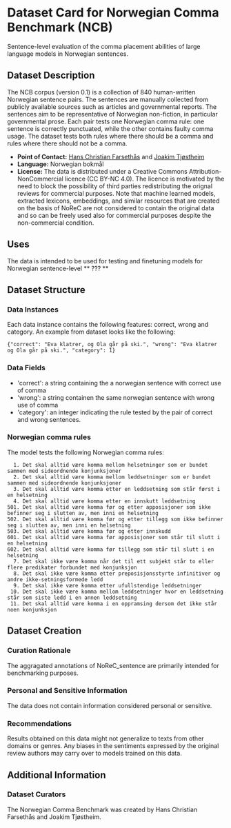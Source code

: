 # Dataset Card for Norwegian Comma Benchmark (NCB)

Sentence-level evaluation of the comma placement abilities of large language models in Norwegian sentences.

## Dataset Description
The NCB corpus (version 0.1) is a collection of 840 human-written Norwegian sentence pairs. The sentences are manually collected from publicly available sources such as articles and governmental reports. The sentences aim to be representative of Norwegian non-fiction, in particular governmental prose. Each pair tests one Norwegian comma rule: one sentence is correctly punctuated, while the other contains faulty comma usage. The dataset tests both rules where there should be a comma and rules where there should not be a comma. 

- **Point of Contact:** [Hans Christian Farsethås](mailto:hans.farsethas@uib.no) and [Joakim Tjøstheim](mailto:joakimtjostheim@outlook.com)
- **Language:** Norwegian bokmål
- **License:** The data is distributed under a Creative Commons Attribution-NonCommercial licence (CC BY-NC 4.0). The licence is motivated by the need to block the possibility of third parties redistributing the orignal reviews for commercial purposes. Note that machine learned models, extracted lexicons, embeddings, and similar resources that are created on the basis of NoReC are not considered to contain the original data and so can be freely used also for commercial purposes despite the non-commercial condition.


## Uses
The data is intended to be used for testing and finetuning models for Norwegian sentence-level ** ??? ** 

## Dataset Structure

### Data Instances
Each data instance contains the following features: correct, wrong and category. An example from dataset looks like the following:
```
{"correct": "Eva klatrer, og Ola går på ski.", "wrong": "Eva klatrer og Ola går på ski.", "category": 1}

```

### Data Fields

- 'correct': a string containing the a norwegian sentence with correct use of comma
- 'wrong': a string containen the same norwegian sentence with wrong use of comma
- 'category': an integer indicating the rule tested by the pair of correct and wrong sentences.

### Norwegian comma rules

The model tests the following Norwegian comma rules:
```
  1. Det skal alltid være komma mellom helsetninger som er bundet sammen med sideordnende konjunksjoner
  2. Det skal alltid være komma mellom leddsetninger som er bundet sammen med sideordnende konjunksjoner
  3. Det skal alltid være komma etter en leddsetning som står først i en helsetning
  4. Det skal alltid være komma etter en innskutt leddsetning
501. Det skal alltid være komma før og etter apposisjoner som ikke befinner seg i slutten av, men inni en helsetning
502. Det skal alltid være komma før og etter tillegg som ikke befinner seg i slutten av, men inni en helsetning
503. Det skal alltid være komma før og etter innskudd
601. Det skal alltid være komma før apposisjoner som står til slutt i en helsetning
602. Det skal alltid være komma før tillegg som står til slutt i en helsetning
  7. Det skal ikke være komma når det til ett subjekt står to eller flere predikater forbundet med konjunksjon
  8. Det skal ikke være komma etter preposisjonsstyrte infinitiver og andre ikke-setningsformede ledd
  9. Det skal ikke være komma etter ufullstendige leddsetninger
 10. Det skal ikke være komma mellom leddsetninger hvor en leddsetning står som siste ledd i en annen leddsetning
 11. Det skal alltid være komma i en oppramsing dersom det ikke står noen konjunksjon
```


## Dataset Creation


### Curation Rationale

The aggragated annotations of NoReC_sentence are primarily intended for benchmarking purposes.

### Personal and Sensitive Information

The data does not contain information considered personal or sensitive.


### Recommendations

Results obtained on this data might not generalize to texts from other domains or genres. Any biases in the sentiments expressed by the original review authors may carry over to models trained on this data.

## Additional Information

### Dataset Curators
The Norwegian Comma Benchmark was created by Hans Christian Farsethås and Joakim Tjøstheim.


